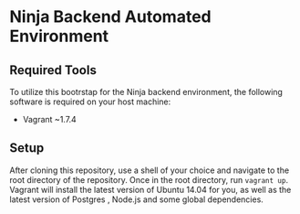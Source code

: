 # Ninja Backend Automated Environment

## Required Tools

To utilize this bootrstap for the Ninja backend environment, the following software is required on your host machine:

* Vagrant ~1.7.4

## Setup

After cloning this repository, use a shell of your choice and navigate to the root directory of the repository. Once in the root directory, run `vagrant up`.
Vagrant will install the latest version of Ubuntu 14.04 for you, as well as the latest version of Postgres , Node.js and some global dependencies.
